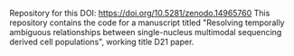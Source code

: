 Repository for this DOI: https://doi.org/10.5281/zenodo.14965760
This repository contains the code for a manuscript titled "Resolving temporally ambiguous relationships between single-nucleus multimodal sequencing derived cell populations", working title D21 paper.
